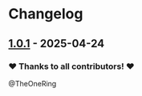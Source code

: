 # Changelog

## [1.0.1](https://github.com/opencloud-eu/desktop/releases/tag/v1.0.1) - 2025-04-24

### ❤️ Thanks to all contributors! ❤️

@TheOneRing


